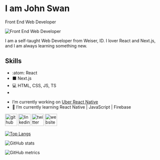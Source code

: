 # I am John Swan
Front End Web Developer

![Front End Web Developer](https://images.unsplash.com/photo-1457305237443-44c3d5a30b89?ixlib=rb-1.2.1&ixid=MnwxMjA3fDB8MHxwaG90by1wYWdlfHx8fGVufDB8fHx8&auto=format&fit=crop&w=1474&q=80)

I am a self-taught Web Developer from Weiser, ID. I lover React and Next.js, and I am always learning something new.

## Skills
* :atom: React
* ⬛ Next.js
* 💻 HTML, CSS, JS, TS
* 


- I’m currently working on [Uber React Native](https://github.com/JohnESwan3/uber_react_native) 
- 🌱 I’m currently learning React Native | JavaScript | Firebase 


[<img src='https://cdn.jsdelivr.net/npm/simple-icons@3.0.1/icons/github.svg' alt='github' height='40'>](https://github.com/JohnESwan3)  [<img src='https://cdn.jsdelivr.net/npm/simple-icons@3.0.1/icons/linkedin.svg' alt='linkedin' height='40'>](https://www.linkedin.com/in/jes3/)  [<img src='https://cdn.jsdelivr.net/npm/simple-icons@3.0.1/icons/twitter.svg' alt='twitter' height='40'>](https://twitter.com/John3Swan)  [<img src='https://cdn.jsdelivr.net/npm/simple-icons@3.0.1/icons/icloud.svg' alt='website' height='40'>](https://www.johneswan3.com)  

[![Top Langs](https://github-readme-stats.vercel.app/api/top-langs/?username=JohnESwan3)](https://github.com/anuraghazra/github-readme-stats)

![GitHub stats](https://github-readme-stats.vercel.app/api?username=JohnESwan3&show_icons=true)  

![GitHub metrics](https://metrics.lecoq.io/JohnESwan3)  

